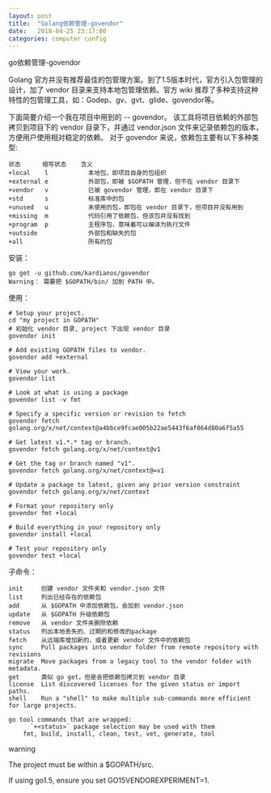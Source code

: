 ```yaml
---
layout: post
title:  "Golang依赖管理-govendor"
date:   2018-04-25 23:17:00
categories: computer config
---
```


go依赖管理-govendor

Golang 官方并没有推荐最佳的包管理方案。到了1.5版本时代，官方引入包管理的设计，加了 vendor 目录来支持本地包管理依赖。官方 wiki 推荐了多种支持这种特性的包管理工具，如：Godep、gv、gvt、glide、govendor等。

下面简要介绍一个我在项目中用到的 -- govendor。
该工具将项目依赖的外部包拷贝到项目下的 vendor 目录下，并通过 vendor.json 文件来记录依赖包的版本，方便用户使用相对稳定的依赖。
对于 govendor 来说，依赖包主要有以下多种类型:
```
状态      缩写状态    含义
+local    l           本地包，即项目自身的包组织
+external e           外部包，即被 $GOPATH 管理，但不在 vendor 目录下
+vendor   v           已被 govendor 管理，即在 vendor 目录下
+std      s           标准库中的包
+unused   u           未使用的包，即包在 vendor 目录下，但项目并没有用到
+missing  m           代码引用了依赖包，但该包并没有找到
+program  p           主程序包，意味着可以编译为执行文件
+outside              外部包和缺失的包
+all                  所有的包
```
安装：
```
go get -u github.com/kardianos/govendor
Warning： 需要把 $GOPATH/bin/ 加到 PATH 中。
```
使用：
```
# Setup your project.
cd "my project in GOPATH"
# 初始化 vendor 目录, project 下出现 vendor 目录
govendor init

# Add existing GOPATH files to vendor.
govendor add +external

# View your work.
govendor list

# Look at what is using a package
govendor list -v fmt

# Specify a specific version or revision to fetch
govendor fetch golang.org/x/net/context@a4bbce9fcae005b22ae5443f6af064d80a6f5a55

# Get latest v1.*.* tag or branch.
govendor fetch golang.org/x/net/context@v1   

# Get the tag or branch named "v1".
govendor fetch golang.org/x/net/context@=v1  

# Update a package to latest, given any prior version constraint
govendor fetch golang.org/x/net/context

# Format your repository only
govendor fmt +local

# Build everything in your repository only
govendor install +local

# Test your repository only
govendor test +local
```
子命令：
```
init     创建 vendor 文件夹和 vendor.json 文件
list     列出已经存在的依赖包
add      从 $GOPATH 中添加依赖包，会加到 vendor.json
update   从 $GOPATH 升级依赖包
remove   从 vendor 文件夹删除依赖
status   列出本地丢失的、过期的和修改的package
fetch    从远端库增加新的，或者更新 vendor 文件中的依赖包
sync     Pull packages into vendor folder from remote repository with revisions
migrate  Move packages from a legacy tool to the vendor folder with metadata.
get      类似 go get，但是会把依赖包拷贝到 vendor 目录
license  List discovered licenses for the given status or import paths.
shell    Run a "shell" to make multiple sub-commands more efficient for large projects.

go tool commands that are wrapped:
      `+<status>` package selection may be used with them
    fmt, build, install, clean, test, vet, generate, tool
```
warning

The project must be within a $GOPATH/src.

If using go1.5, ensure you set GO15VENDOREXPERIMENT=1.
